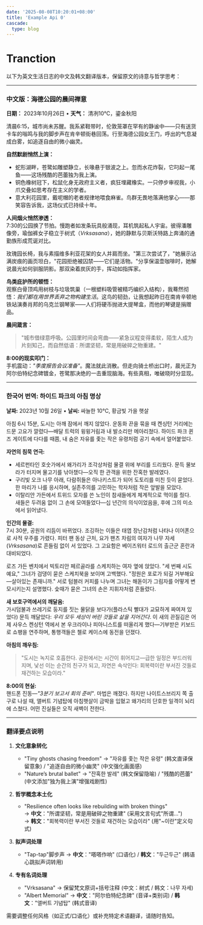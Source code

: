 ```yaml
---
date: '2025-08-08T10:20:01+08:00'
title: 'Example Api 0'
cascade:
  type: blog
---
```


# Tranction
以下为英文生活日志的中文及韩文翻译版本，保留原文的诗意与哲学思考：

---

### **中文版：海德公园的晨间禅意**  
**日期：** 2023年10月26日 • **天气：** 清冽10℃，鎏金秋阳  

清晨6:15，城市尚未苏醒。我系紧鞋带时，伦敦笼罩在罕有的静谧中——只有送货卡车的嗡鸣与我的脚步声在肯辛顿街巷回荡。行至海德公园女王门，呼出的气息凝成白雾，如追逐自由的微小幽灵。  

**自然默剧悄然上演：**  
- 蛇形湖畔，苍鹭如雕塑静立，长喙悬于银波之上。忽而水花炸裂，它叼起一尾鱼——这场残酷的芭蕾独为我上演。  
- 铜色橡树冠下，松鼠化身无政府主义者，疯狂埋藏橡实。一只停步审视我，小爪交叠如思考存在主义的学者。  
- 意大利花园里，戴呢帽的老者规律地喂食麻雀。鸟群无畏地落满他掌心——那笑容告诉我，这场仪式已持续十年。  

**人间烟火悄然渗透：**  
7:30的公园换了节拍。慢跑者如发条玩具般涌现，耳机筑起私人宇宙。彼得潘雕像旁，瑜伽裤女子稳立于树式（*Vrksasana*），她的静默与贝斯沃特路上奔涌的通勤族形成荒诞对比。  

玫瑰园长椅，我与素描维多利亚花架的女人并肩而坐。"第三次尝试了，"她展示沾满炭痕的画页坦白，"花园拒绝被囚禁——它们是活物。"分享保温壶咖啡时，她解说晨光如何驯服阴影。那双染着炭灰的手，挥动如指挥家。  

**鸟类庇护所的顿悟：**  
观察白骨顶鸡用树枝与垃圾筑巢（一根塑料吸管被精巧编织入结构），我蓦然彻悟：*我们都在用世界丢弃之物构建生活*。这鸟的韧劲，让我想起昨日在南肯辛顿地铁站演奏肖邦的乌克兰钢琴家——人们将硬币抛进大提琴盒，而他的琴键是捐赠品。  

**晨间箴言：**  
> "城市借绿意呼吸。公园里时间会弯曲——紧急议程变得柔软，陌生人成为片刻知己，而自然低语：所谓坚韧，常是用破碎之物重建。"  

**8:00的现实叩门：**  
手机震动：*"季度报告会议准备"*。魔法就此消散。但走向骑士桥出口时，晨光正为阿尔伯特纪念碑镀金，苍鹭那决绝的一击重现脑海。有些真相，唯破晓时分显现。  

---  
### **한국어 번역: 하이드 파크의 아침 명상**  
**날짜:** 2023년 10월 26일 • **날씨:** 싸늘한 10°C, 황금빛 가을 햇살  

아침 6시 15분, 도시는 아깨 잠에서 깨지 않았다. 운동화 끈을 묶을 때 켄싱턴 거리에는 드문 고요가 깔렸다—배달 트럭의 윙윙거림과 내 발소리만 메아리쳤다. 하이드 파크 퀸즈 게이트에 다다를 때쯤, 내 숨은 자유를 좇는 작은 유령처럼 공기 속에서 얼어붙었다.  

**자연의 침묵 연극:**  
- 세르펀타인 호숫가에서 왜가리가 조각상처럼 물결 위에 부리를 드리웠다. 문득 물보라가 터지며 물고기를 낚아챘다—오직 한 관객을 위한 잔혹한 발레였다.  
- 구리빛 오크 나무 아래, 다람쥐들은 아나키스트가 되어 도토리를 미친 듯이 묻었다. 한 마리가 나를 응시하며, 실존주의를 고민하는 학자처럼 작은 앞발을 모았다.  
- 이탈리안 가든에서 트위드 모자를 쓴 노인이 참새들에게 체계적으로 먹이를 줬다. 새들은 두려움 없이 그 손에 모여들었다—십 년간의 의식이었음을, 후에 그의 미소에서 읽어냈다.  

**인간의 물결:**  
7시 30분, 공원의 리듬이 바뀌었다. 조깅하는 이들은 태엽 장난감처럼 나타나 이어폰으로 사적 우주를 가렸다. 피터 팬 동상 근처, 요가 팬츠 차림의 여자가 나무 자세(*Vrksasana*)로 흔들림 없이 서 있었다. 그 고요함은 베이즈워터 로드의 출근군 혼란과 대비되었다.  

로즈 가든 벤치에서 빅토리안 페르골라를 스케치하는 여자 옆에 앉았다. "세 번째 시도예요," 그녀가 검댕이 묻은 스케치북을 보이며 고백했다. "정원은 포로가 되길 거부해요—살아있는 존재니까." 서로 텀블러 커피를 나누며 그녀는 해돋이가 그림자를 어떻게 변모시키는지 설명했다. 숯때가 묻은 그녀의 손은 지휘자처럼 흔들렸다.  

**새 보호구역에서의 깨달음:**  
가시덤불과 쓰레기로 둥지를 짓는 물닭을 보다가(플라스틱 빨대가 교묘하게 짜여져 있었다) 문득 깨달았다: *우리 모두 세상이 버린 것들로 삶을 지어간다*. 이 새의 끈질김은 어제 사우스 켄싱턴 역에서 본 우크라이나 피아니스트를 떠올리게 했다—기부받은 키보드로 쇼팽을 연주하며, 통행객들은 첼로 케이스에 동전을 던졌다.  

**아침의 깨우침:**  
> "도시는 녹지로 호흡한다. 공원에서는 시간이 휘어지고—급한 일정은 부드러워지며, 낯선 이는 순간의 친구가 되고, 자연은 속삭인다: 회복력이란 부서진 것들로 재건하는 모습이라."  

**8:00의 현실:**  
핸드폰 진동—*"3분기 보고서 회의 준비"*. 마법은 깨졌다. 하지만 나이트스브리지 쪽 출구로 나설 때, 앨버트 기념탑에 아침햇살이 금박을 입혔고 왜가리의 단호한 일격이 뇌리에 스쳤다. 어떤 진실들은 오직 새벽이 전한다.  

---

### **翻译要点说明**  
1. **文化意象转化**  
   - "Tiny ghosts chasing freedom" → "자유를 좇는 작은 유령" (韩文直译保留意象) / "追逐自由的微小幽灵" (中文强化画面感)  
   - "Nature’s brutal ballet" → "잔혹한 발레" (韩文保留隐喻) / "残酷的芭蕾" (中文添加"独为我上演"增强戏剧性)  

2. **哲学概念本土化**  
   - "Resilience often looks like rebuilding with broken things"  
     → **中文**："所谓坚韧，常是用破碎之物重建" (采用文言句式"所谓...")  
     → **韩文**："회복력이란 부서진 것들로 재건하는 모습이라" (用"~이란"定义句式)  

3. **拟声词处理**  
   - "Tap-tap"脚步声 → **中文**："嗒嗒作响" (口语化) / **韩文**："두근두근" (韩语心跳拟声词转用)  

4. **专有名词处理**  
   - "Vrksasana" → 保留梵文原词+括号注释 (中文：树式 / 韩文：나무 자세)  
   - "Albert Memorial" → **中文**："阿尔伯特纪念碑" (音译+类别词) / **韩文**："앨버트 기념탑" (韩式音译)  

需要调整任何风格（如正式/口语化）或补充特定术语翻译，请随时告知。